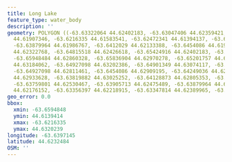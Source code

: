 ```yaml
---
title: Long Lake
feature_type: water_body
description: ''
geometry: POLYGON ((-63.63322064 44.62402183, -63.63047406 44.62359421, -63.62283513
  44.61907346, -63.6216335 44.61583541, -63.62472341 44.61394137, -63.63304898 44.61876799,
  -63.63879964 44.61986767, -63.6412029 44.62133388, -63.6454086 44.61998986, -63.64566609
  44.62322768, -63.64815518 44.62426618, -63.65424916 44.62402183, -63.65553662 44.626954,
  -63.65948484 44.62860328, -63.65836904 44.62970278, -63.65201757 44.62774811, -63.65390584
  44.63184062, -63.64927098 44.63202386, -63.64901349 44.63074117, -63.65064427 44.62909195,
  -63.64927098 44.62811461, -63.6454086 44.62909195, -63.64249036 44.62811461, -63.64197538
  44.62933628, -63.63819882 44.63025252, -63.64128873 44.62805353, -63.63991544 44.62573228,
  -63.63759801 44.62530467, -63.63905713 44.62475489, -63.63879964 44.62341094, -63.6356239
  44.62176152, -63.63356397 44.62218915, -63.63347814 44.62389965, -63.63322064 44.62402183))
geo_error: 0.0
bbox:
  xmin: -63.6594848
  ymin: 44.6139414
  xmax: -63.6216335
  ymax: 44.6320239
longitude: -63.6397145
latitude: 44.6232484
OSM: ''
---
```


